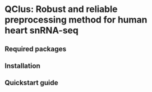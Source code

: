 # QClus: Robust and reliable preprocessing method for human heart snRNA-seq

## Required packages

## Installation

## Quickstart guide